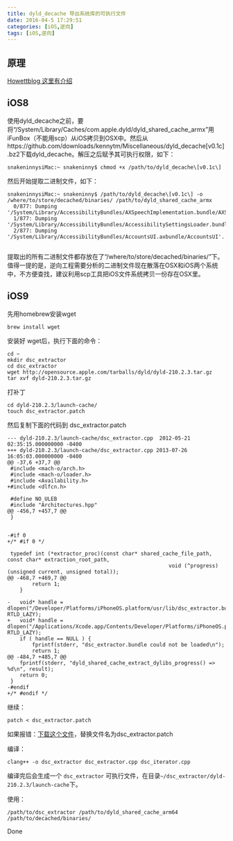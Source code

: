 ```yaml
---
title: dyld_decache 导出系统库的可执行文件
date: 2016-04-5 17:29:51
categories: [iOS,逆向]
tags: [iOS,逆向]
---
```


## 原理
[Howettblog 这里有介绍](http://blog.howett.net/2009/09/cache-or-check/)

## iOS8

使用dyld_decache之前，要将“/System/Library/Caches/com.apple.dyld/dyld_shared_cache_armx”用iFunBox（不能用scp）从iOS拷贝到OSX中。然后从https://github.com/downloads/kennytm/Miscellaneous/dyld_decache[v0.1c].bz2下载dyld_decache。解压之后赋予其可执行权限，如下：
```
snakeninnysiMac:~ snakeninny$ chmod +x /path/to/dyld_decache\[v0.1c\]
```
然后开始提取二进制文件，如下：

```
snakeninnysiMac:~ snakeninny$ /path/to/dyld_decache\[v0.1c\] -o /where/to/store/decached/binaries/ /path/to/dyld_shared_cache_armx
  0/877: Dumping '/System/Library/AccessibilityBundles/AXSpeechImplementation.bundle/AXSpeechImplementation'...
  1/877: Dumping '/System/Library/AccessibilityBundles/AccessibilitySettingsLoader.bundle/AccessibilitySettingsLoader'...
  2/877: Dumping '/System/Library/AccessibilityBundles/AccountsUI.axbundle/AccountsUI'...
  
```

提取出的所有二进制文件都存放在了“/where/to/store/decached/binaries/”下。值得一提的是，逆向工程需要分析的二进制文件现在散落在OSX和iOS两个系统中，不方便查找，建议利用scp工具把iOS文件系统拷贝一份存在OSX里。


## iOS9

先用homebrew安装wget

```
brew install wget
```

安装好 wget后，执行下面的命令：

```
cd ~
mkdir dsc_extractor
cd dsc_extractor
wget http://opensource.apple.com/tarballs/dyld/dyld-210.2.3.tar.gz
tar xvf dyld-210.2.3.tar.gz
```

打补丁

```
cd dyld-210.2.3/launch-cache/
touch dsc_extractor.patch
```
然后复制下面的代码到 dsc_extractor.patch

```
--- dyld-210.2.3/launch-cache/dsc_extractor.cpp  2012-05-21 02:35:15.000000000 -0400
+++ dyld-210.2.3/launch-cache/dsc_extractor.cpp	2013-07-26 16:05:03.000000000 -0400
@@ -37,6 +37,7 @@
 #include <mach-o/arch.h>
 #include <mach-o/loader.h>
 #include <Availability.h>
+#include <dlfcn.h>
 
 #define NO_ULEB 
 #include "Architectures.hpp"
@@ -456,7 +457,7 @@
 }
 
 
-#if 0 
+/* #if 0 */
 
 typedef int (*extractor_proc)(const char* shared_cache_file_path, const char* extraction_root_path,
 													void (^progress)(unsigned current, unsigned total));
@@ -468,7 +469,7 @@
 		return 1;
 	}
 	
-	void* handle = dlopen("/Developer/Platforms/iPhoneOS.platform/usr/lib/dsc_extractor.bundle", RTLD_LAZY);
+	void* handle = dlopen("/Applications/Xcode.app/Contents/Developer/Platforms/iPhoneOS.platform/usr/lib/dsc_extractor.bundle", RTLD_LAZY);
 	if ( handle == NULL ) {
 		fprintf(stderr, "dsc_extractor.bundle could not be loaded\n");
 		return 1;
@@ -484,7 +485,7 @@
 	fprintf(stderr, "dyld_shared_cache_extract_dylibs_progress() => %d\n", result);
 	return 0;
 }
-#endif
+/* #endif */
```

继续：

```
patch < dsc_extractor.patch
```
如果报错：[下载这个文件](http://7xibfi.com1.z0.glb.clouddn.com/uploads/default/original/2X/e/e4ce267c5583ef72198d2d59df2dcb2f2f62bd2e.patch)，替换文件名为dsc_extractor.patch


编译：

```
clang++ -o dsc_extractor dsc_extractor.cpp dsc_iterator.cpp
```
编译完后会生成一个 `dsc_extractor` 可执行文件，在目录`~/dsc_extractor/dyld-210.2.3/launch-cache`下。

使用：

```
/path/to/dsc_extractor /path/to/dyld_shared_cache_arm64 /path/to/decached/binaries/
```

Done
